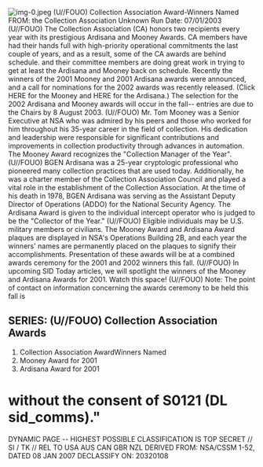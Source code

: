 ![img-0.jpeg](img-0.jpeg)
(U//FOUO) Collection Association Award-Winners Named
FROM: the Collection Association
Unknown
Run Date: 07/01/2003
(U//FOUO) The Collection Association (CA) honors two recipients every year with its prestigious Ardisana and Mooney Awards. CA members have had their hands full with high-priority operational commitments the last couple of years, and as a result, some of the CA awards are behind schedule. and their committee members are doing great work in trying to get at least the Ardisana and Mooney back on schedule. Recently the winners of the 2001 Mooney and 2001 Ardisana awards were announced, and a call for nominations for the 2002 awards was recently released. (Click HERE for the Mooney and HERE for the Ardisana.) The selection for the 2002 Ardisana and Mooney awards will occur in the fall-- entries are due to the Chairs by 8 August 2003.
(U//FOUO) Mr. Tom Mooney was a Senior Executive at NSA who was admired by his peers and those who worked for him throughout his 35-year career in the field of collection. His dedication and leadership were responsible for significant contributions and improvements in collection productivity through advances in automation. The Mooney Award recognizes the "Collection Manager of the Year".
(U//FOUO) BGEN Ardisana was a 25-year cryptologic professional who pioneered many collection practices that are used today. Additionally, he was a charter member of the Collection Association Council and played a vital role in the establishment of the Collection Association. At the time of his death in 1978, BGEN Ardisana was serving as the Assistant Deputy Director of Operations (ADDO) for the National Security Agency. The Ardisana Award is given to the individual intercept operator who is judged to be the "Collector of the Year."
(U//FOUO) Eligible individuals may be U.S. military members or civilians. The Mooney Award and Ardisana Award plaques are displayed in NSA's Operations Building 2B, and each year the winners' names are permanently placed on the plaques to signify their accomplishments. Presentation of these awards will be at a combined awards ceremony for the 2001 and 2002 winners this fall.
(U//FOUO) In upcoming SID Today articles, we will spotlight the winners of the Mooney and Ardisana Awards for 2001. Watch this space!
(U//FOUO) Note: The point of contact on information concerning the awards ceremony to be held this fall is

## SERIES: (U//FOUO) Collection Association Awards

1. Collection Association AwardWinners Named
2. Mooney Award for 2001
3. Ardisana Award for 2001
# without the consent of S0121 (DL sid_comms)." 

DYNAMIC PAGE -- HIGHEST POSSIBLE CLASSIFICATION IS TOP SECRET // SI / TK // REL TO USA AUS CAN GBR NZL
DERIVED FROM: NSA/CSSM 1-52, DATED 08 JAN 2007 DECLASSIFY ON: 20320108
